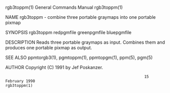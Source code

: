 rgb3toppm(1)                                                  General Commands Manual                                                 rgb3toppm(1)

NAME
       rgb3toppm - combine three portable graymaps into one portable pixmap

SYNOPSIS
       rgb3toppm redpgmfile greenpgmfile bluepgmfile

DESCRIPTION
       Reads three portable graymaps as input.  Combines them and produces one portable pixmap as output.

SEE ALSO
       ppmtorgb3(1), pgmtoppm(1), ppmtopgm(1), ppm(5), pgm(5)

AUTHOR
       Copyright (C) 1991 by Jef Poskanzer.

                                                                 15 February 1990                                                     rgb3toppm(1)
